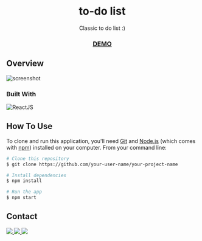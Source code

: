 <h1 align="center">to-do list</h1>

<div align="center">
   Classic to do list :)
</div>

<div align="center">
  <h3>
    <a href="https://to-do-list-git-master.thaliaberger.vercel.app/">
      DEMO
    </a>
  </h3>
</div>

## Overview

![screenshot](https://i.ibb.co/jyxMhfw/todolist.png)

### Built With

![ReactJS](https://img.shields.io/badge/-ReactJS-52b7d3?style=flat&logo=react&logoColor=white)


## How To Use

To clone and run this application, you'll need [Git](https://git-scm.com) and [Node.js](https://nodejs.org/en/download/) (which comes with [npm](http://npmjs.com)) installed on your computer. From your command line:

```bash
# Clone this repository
$ git clone https://github.com/your-user-name/your-project-name

# Install dependencies
$ npm install

# Run the app
$ npm start
```

## Contact

<a href="https://www.linkedin.com/in/thaliaberger/" target="_blank">
  <img src="https://img.shields.io/badge/-LinkedIn-2D2D2F?style=flat&logo=linkedin&logoColor=white">
  </a>
  <a href="https://thaliaberger.vercel.app/" target="_blank">
  <img src="https://img.shields.io/badge/-Portfolio-2D2D2F?style=flat">
  </a>
  <a href="mailto:berger.thalia@gmail.com" target="_blank">
  <img src="https://img.shields.io/badge/-Gmail-2D2D2F?style=flat&logo=gmail&logoColor=white">
  </a>
